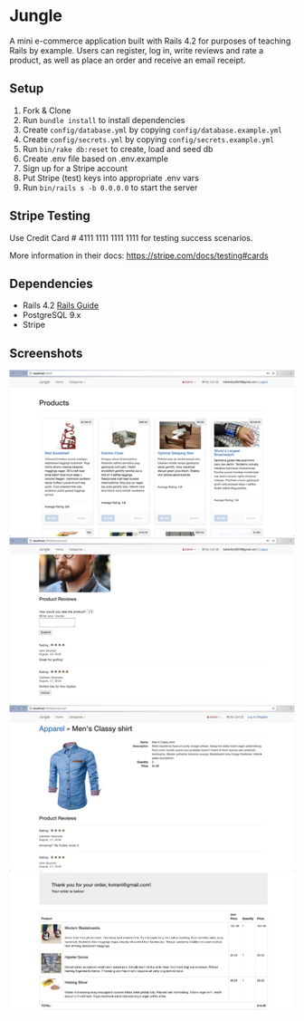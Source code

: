# Jungle

A mini e-commerce application built with Rails 4.2 for purposes of teaching Rails by example. Users can register, log in, write reviews and rate a product, as well as place an order and receive an email receipt. 

## Setup

1. Fork & Clone
2. Run `bundle install` to install dependencies
3. Create `config/database.yml` by copying `config/database.example.yml`
4. Create `config/secrets.yml` by copying `config/secrets.example.yml`
5. Run `bin/rake db:reset` to create, load and seed db
6. Create .env file based on .env.example
7. Sign up for a Stripe account
8. Put Stripe (test) keys into appropriate .env vars
9. Run `bin/rails s -b 0.0.0.0` to start the server

## Stripe Testing

Use Credit Card # 4111 1111 1111 1111 for testing success scenarios.

More information in their docs: <https://stripe.com/docs/testing#cards>

## Dependencies

* Rails 4.2 [Rails Guide](http://guides.rubyonrails.org/v4.2/)
* PostgreSQL 9.x
* Stripe


## Screenshots
![Product Catalog](https://github.com/hellocathleen/jungle-rails/blob/master/docs/Screen%20Shot%202018-08-18%20at%201.40.16%20PM.png?raw=true)
![Write Review](https://github.com/hellocathleen/jungle-rails/blob/master/docs/Screen%20Shot%202018-08-18%20at%201.39.51%20PM.png?raw=true)
![View Product](https://github.com/hellocathleen/jungle-rails/blob/master/docs/Screen%20Shot%202018-08-18%20at%201.39.12%20PM.png?raw=true)
![Order Receipt](https://github.com/hellocathleen/jungle-rails/blob/master/docs/Screen%20Shot%202018-08-18%20at%201.41.07%20PM.png?raw=true)

